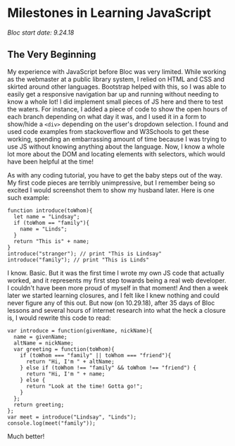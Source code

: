 # Milestones in Learning JavaScript
*Bloc start date: 9.24.18*

## The Very Beginning

My experience with JavaScript before Bloc was very limited. While working as the webmaster at a public library system, I relied on HTML and CSS and skirted around other languages. Bootstrap helped with this, so I was able to easily get a responsive navigation bar up and running without needing to know a whole lot! I did implement small pieces of JS here and there to test the waters. For instance, I added a piece of code to show the open hours of each branch depending on what day it was, and I used it in a form to show/hide a `<div>` depending on the user's dropdown selection. I found and used code examples from stackoverflow and W3Schools to get these working, spending an embarrassing amount of time because I was trying to use JS without knowing anything about the language. Now, I know a whole lot more about the DOM and locating elements with selectors, which would have been helpful at the time!

As with any coding tutorial, you have to get the baby steps out of the way. My first code pieces are terribly unimpressive, but I remember being so excited I would screenshot them to show my husband later. Here is one such example:

```
function introduce(toWhom){
  let name = "Lindsay";
  if (toWhom == "family"){
    name = "Linds";
  }
  return "This is" + name;
}
introduce("stranger"); // print "This is Lindsay"
introduce("family"); // print "This is Linds"
```

I know. Basic. But it was the first time I wrote my own JS code that actually worked, and it represents my first step towards being a real web developer. I couldn't have been more proud of myself in that moment! And then a week later we started learning closures, and I felt like I knew nothing and could never figure any of this out.
But now (on 10.29.18), after 35 days of Bloc lessons and several hours of internet research into what the heck a closure is, I would rewrite this code to read:

```
var introduce = function(givenName, nickName){
  name = givenName;
  altName = nickName;
  var greeting = function(toWhom){
    if (toWhom === "family" || toWhom === "friend"){
      return "Hi, I'm " + altName;
    } else if (toWhom !== "family" && toWhom !== "friend") {
      return "Hi, I'm " + name;
    } else {
      return "Look at the time! Gotta go!";
    }
  };
  return greeting;
};
var meet = introduce("Lindsay", "Linds");
console.log(meet("family"));
```
Much better!
